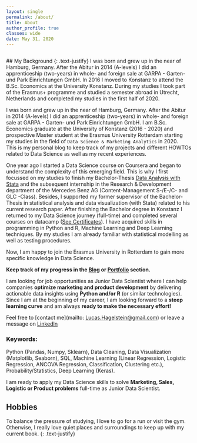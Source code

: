 ```yaml
---
layout: single
permalink: /about/
title: About
author_profile: true
classes: wide
date: May 31, 2020
---
```

<figure style="width: 30%" class="align-right">
  <img src="{{ site.url }}{{ site.baseurl }}/assets/images/about_1.png" alt="">
</figure>
## My Background
{: .text-justify}
I was born and grew up in the near of Hamburg, Germany. After the Abitur in 2014 (A-levels) I did an apprenticeship (two-years) in whole- and foreign sale at GARPA - Garten- und Park Einrichtungen GmbH. In 2016 I moved to Konstanz to attend the B.Sc. Economics at the University Konstanz. During my studies I took part of the Erasmus+ programme and studied a semester abroad in Utrecht, Netherlands and completed my studies in the first half of 2020.

I was born and grew up in the near of Hamburg, Germany. After the Abitur in 2014 (A-levels) I did an apprenticeship (two-years) in whole- and foreign sale at GARPA - Garten- und Park Einrichtungen GmbH. I am B.Sc. Economics graduate at the University of Konstanz (2016 - 2020) and prospective Master student at the Erasmus University Rotterdam starting my studies in the field of `Data Science & Marketing Analytics` in 2020.  
This is my personal blog to keep track of my projects and different HOWTOs related to Data Science as well as my recent experiences.

One year ago I started a Data Science course on Coursera and began to understand the complexity of this emerging field. This is why I first focussed on my studies to finish my Bachelor-Thesis [Data Analysis with Stata](/portfolio/) and the subsequent internship in the Research & Development department of the Mercedes Benz AG (Content-Management S-/E-/C- and GLC -Class). Besides, I supported my former supervisor of the Bachelor-Thesis in statistical analysis and data visualization (with Stata) related to his current research paper. After finishing the Bachelor degree in Konstanz I returned to my Data Science journey (full-time) and completed several courses on datacamp ([See Certificates](/certificates/)). I have acquired skills in programming in Python and R, Machine Learning and Deep Learning techniques. By my studies I am already familiar with statistical modelling as well as testing procedures.

Now, I am happy to join the Erasmus University in Rotterdam to gain more specific knowledge in Data Science.

**Keep track of my progress in the [Blog](/home/) or [Portfolio](/portfolio/) section.**

I am looking for job opportunities as Junior Data Scientist where I can help companies **optimize marketing and product development** by delivering actionable data insights using **Python and/or R** (or similar technologies). Since I am at the beginning of my career, I am looking forward to a **steep learning curve** and am always **ready to make the necessary effort!**

Feel free to [contact me](mailto: Lucas.Hagelstein@gmail.com) or leave a message on [LinkedIn](https://www.linkedin.com/in/lucas-hagelstein-832375182/)

### Keywords:

Python (Pandas, Numpy, Sklearn),  Data Cleaning, Data Visualization (Matplotlib, Seaborn), SQL, Machine Learning (Linear Regression, Logistic Regression, ANCOVA Regression, Classification, Clustering etc.), Probability/Statistics, Deep Learning (Keras).

I am ready to apply my Data Science skills to solve **Marketing, Sales, Logistic or Product problems** full-time as Junior Data Scientist.

## Hobbies
To balance the pressure of studying, I love to go for a run or visit the gym. Otherwise, I really love quiet places and surroundings to keep up with my current book.
{: .text-justify}
